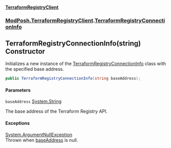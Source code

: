 #### [TerraformRegistryClient](index.md 'index')
### [ModPosh.TerraformRegistryClient](ModPosh.TerraformRegistryClient.md 'ModPosh.TerraformRegistryClient').[TerraformRegistryConnectionInfo](ModPosh.TerraformRegistryClient.TerraformRegistryConnectionInfo.md 'ModPosh.TerraformRegistryClient.TerraformRegistryConnectionInfo')

## TerraformRegistryConnectionInfo(string) Constructor

Initializes a new instance of the [TerraformRegistryConnectionInfo](ModPosh.TerraformRegistryClient.TerraformRegistryConnectionInfo.md 'ModPosh.TerraformRegistryClient.TerraformRegistryConnectionInfo') class with the specified base address.

```csharp
public TerraformRegistryConnectionInfo(string baseAddress);
```
#### Parameters

<a name='ModPosh.TerraformRegistryClient.TerraformRegistryConnectionInfo.TerraformRegistryConnectionInfo(string).baseAddress'></a>

`baseAddress` [System.String](https://docs.microsoft.com/en-us/dotnet/api/System.String 'System.String')

The base address of the Terraform Registry API.

#### Exceptions

[System.ArgumentNullException](https://docs.microsoft.com/en-us/dotnet/api/System.ArgumentNullException 'System.ArgumentNullException')  
Thrown when [baseAddress](ModPosh.TerraformRegistryClient.TerraformRegistryConnectionInfo.TerraformRegistryConnectionInfo(string).md#ModPosh.TerraformRegistryClient.TerraformRegistryConnectionInfo.TerraformRegistryConnectionInfo(string).baseAddress 'ModPosh.TerraformRegistryClient.TerraformRegistryConnectionInfo.TerraformRegistryConnectionInfo(string).baseAddress') is null.